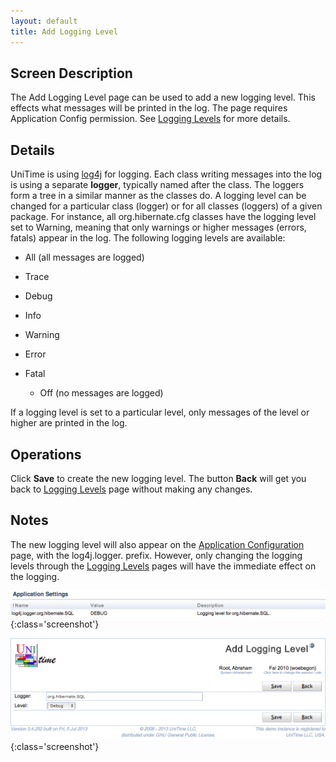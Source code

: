 ```yaml
---
layout: default
title: Add Logging Level
---
```



## Screen Description


 The Add Logging Level page can be used to add a new logging level. This effects what messages will be printed in the log. The page requires Application Config permission. See [Logging Levels](logging-levels) for more details.

## Details


 UniTime is using [log4j](http://logging.apache.org/log4j/1.2/) for logging. Each class writing messages into the log is using a separate **logger**, typically named after the class. The loggers form a tree in a similar manner as the classes do. A logging level can be changed for a particular class (logger) or for all classes (loggers) of a given package. For instance, all org.hibernate.cfg classes have the logging level set to Warning, meaning that only warnings or higher messages (errors, fatals) appear in the log. The following logging levels are available:

* All (all messages are logged)

* Trace

* Debug

* Info

* Warning

* Error

* Fatal
	* Off (no messages are logged)


 If a logging level is set to a particular level, only messages of the level or higher are printed in the log.

## Operations


 Click **Save** to create the new logging level. The button **Back** will get you back to [Logging Levels](logging-levels) page without making any changes.

## Notes


 The new logging level will also appear on the [Application Configuration](application-configuration) page, with the log4j.logger. prefix. However, only changing the logging levels through the [Logging Levels](logging-levels) pages will have the immediate effect on the logging.


![Add Logging Level](images/add-logging-level-1.png){:class='screenshot'}


![Add Logging Level](images/add-logging-level-2.png){:class='screenshot'}
